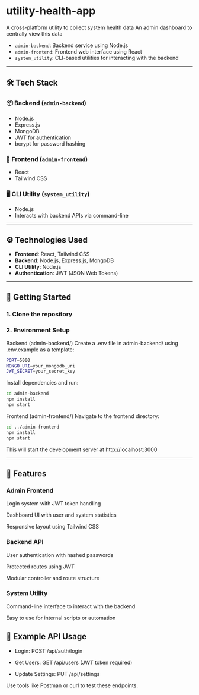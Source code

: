 # utility-health-app
A cross-platform utility to collect system health data An admin dashboard to centrally view this data

- `admin-backend`: Backend service using Node.js
- `admin-frontend`: Frontend web interface using React
- `system_utility`: CLI-based utilities for interacting with the backend

---


## 🛠️ Tech Stack

### 📦 Backend (`admin-backend`)
- Node.js
- Express.js
- MongoDB
- JWT for authentication
- bcrypt for password hashing

### 🎨 Frontend (`admin-frontend`)
- React
- Tailwind CSS

### 🖥️ CLI Utility (`system_utility`)
- Node.js
- Interacts with backend APIs via command-line


--- 

## ⚙️ Technologies Used

- **Frontend**: React, Tailwind CSS
- **Backend**: Node.js, Express.js, MongoDB
- **CLI Utility**: Node.js
- **Authentication**: JWT (JSON Web Tokens)

---

## 🚀 Getting Started

### 1. Clone the repository

### 2. Environment Setup
Backend (admin-backend/)
Create a .env file in admin-backend/ using .env.example as a template:

```bash
PORT=5000
MONGO_URI=your_mongodb_uri
JWT_SECRET=your_secret_key
```
Install dependencies and run:

```bash
cd admin-backend
npm install
npm start
```
Frontend (admin-frontend/)
Navigate to the frontend directory:

```bash
cd ../admin-frontend
npm install
npm start
```
This will start the development server at http://localhost:3000

---

## 🌟 Features
### Admin Frontend
Login system with JWT token handling

Dashboard UI with user and system statistics

Responsive layout using Tailwind CSS

### Backend API
User authentication with hashed passwords

Protected routes using JWT

Modular controller and route structure

### System Utility
Command-line interface to interact with the backend

Easy to use for internal scripts or automation

## 🧪 Example API Usage
- Login: POST /api/auth/login

- Get Users: GET /api/users (JWT token required)

- Update Settings: PUT /api/settings

Use tools like Postman or curl to test these endpoints.
